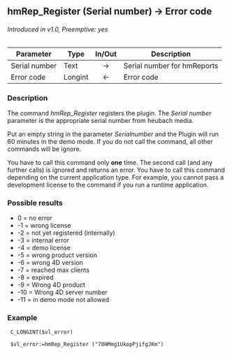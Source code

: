 ## hmRep_Register (Serial number) → Error code
###### Introduced in v1.0, Preemptive: yes

|Parameter|Type|In/Out|Description
|---|---|:---:|---
|Serial number|Text|→|Serial number for hmReports
|Error code|Longint|←|Error code

### Description
The command *hmRep_Register* registers the plugin. The *Serial number* parameter is the appropriate serial number from heubach media.

Put an empty string in the parameter *Serialnumber* and the Plugin will run 60 minutes in the demo mode. If you do not call the command, all other commands will be ignore.

You have to call this command only **one** time. The second call (and any further calls) is ignored and returns an error. You have to call this command depending on the current application type. For example, you cannot pass a development license to the command if you run a runtime application.

### Possible results
* 0 = no error
* -1 = wrong license
* -2 = not yet registered (internally)
* -3 = internal error
* -4 = demo license
* -5 = wrong product version
* -6 = wrong 4D version
* -7 = reached max clients
* -8 = expired
* -9 = Wrong 4D product
* -10 = Wrong 4D server number
* -11 = in demo mode not allowed

### Example

```4d
 C_LONGINT($vl_error)
 
 $vl_error:=hmRep_Register ("78HMmg1UkopPjifgJKm")
 ```
